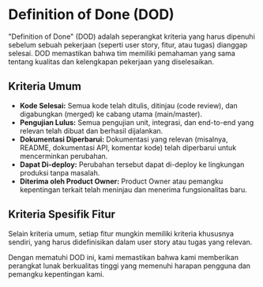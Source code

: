 # Definition of Done (DOD)

"Definition of Done" (DOD) adalah seperangkat kriteria yang harus dipenuhi sebelum sebuah pekerjaan (seperti user story, fitur, atau tugas) dianggap selesai. DOD memastikan bahwa tim memiliki pemahaman yang sama tentang kualitas dan kelengkapan pekerjaan yang diselesaikan.

## Kriteria Umum

-   **Kode Selesai:** Semua kode telah ditulis, ditinjau (code review), dan digabungkan (merged) ke cabang utama (main/master).
-   **Pengujian Lulus:** Semua pengujian unit, integrasi, dan end-to-end yang relevan telah dibuat dan berhasil dijalankan.
-   **Dokumentasi Diperbarui:** Dokumentasi yang relevan (misalnya, README, dokumentasi API, komentar kode) telah diperbarui untuk mencerminkan perubahan.
-   **Dapat Di-deploy:** Perubahan tersebut dapat di-deploy ke lingkungan produksi tanpa masalah.
-   **Diterima oleh Product Owner:** Product Owner atau pemangku kepentingan terkait telah meninjau dan menerima fungsionalitas baru.

## Kriteria Spesifik Fitur

Selain kriteria umum, setiap fitur mungkin memiliki kriteria khususnya sendiri, yang harus didefinisikan dalam user story atau tugas yang relevan.

Dengan mematuhi DOD ini, kami memastikan bahwa kami memberikan perangkat lunak berkualitas tinggi yang memenuhi harapan pengguna dan pemangku kepentingan kami.
